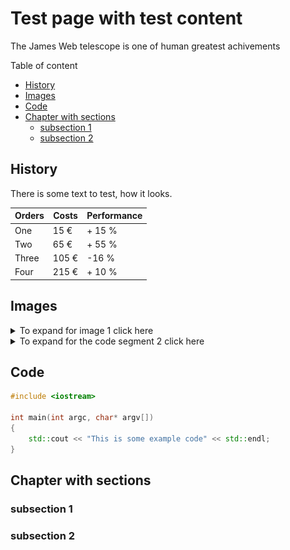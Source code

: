 # Test page with test content

The James Web telescope is one of human greatest achivements

Table of content

- [History](#history)
- [Images](#images)
- [Code](#code)
- [Chapter with sections](#chapter-with-sections)
    - [subsection 1](#subsection-1)
    - [subsection 2](#subsection-2)

## History

There is some text to test, how it looks.

| Orders | Costs | Performance |
| ------ |-------|-------------|
| One  | 15 € | + 15 % |
| Two  | 65 € | + 55 % |
| Three  | 105 € | -16 % |
| Four  | 215 € | + 10 % |

## Images

<details>
    <summary> To expand for image 1 click here </summary>

![First image to display](images/jw1.png)
</details>

<details>
    <summary> To expand for the code segment 2 click here </summary>

```C++
#include <iostream>

int main(int argc, char* argv[])
{
    std::cout << "This is some example code" << std::endl;
}
```

</details>

## Code

```C++
#include <iostream>

int main(int argc, char* argv[])
{
    std::cout << "This is some example code" << std::endl;
}
```

## Chapter with sections

### subsection 1

### subsection 2
